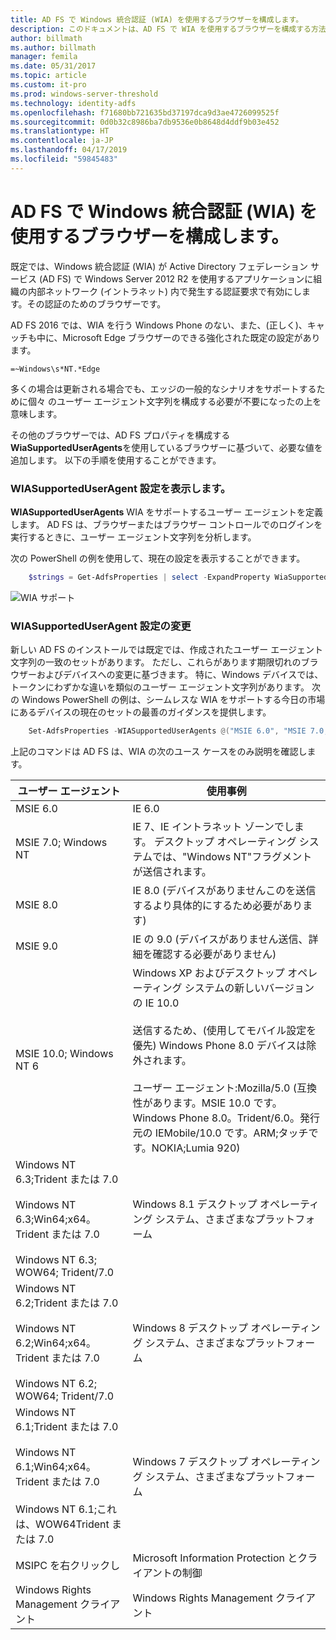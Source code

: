 ```yaml
---
title: AD FS で Windows 統合認証 (WIA) を使用するブラウザーを構成します。
description: このドキュメントは、AD FS で WIA を使用するブラウザーを構成する方法を説明します
author: billmath
ms.author: billmath
manager: femila
ms.date: 05/31/2017
ms.topic: article
ms.custom: it-pro
ms.prod: windows-server-threshold
ms.technology: identity-adfs
ms.openlocfilehash: f71680bb721635bd37197dca9d3ae4726099525f
ms.sourcegitcommit: 0d0b32c8986ba7db9536e0b8648d4ddf9b03e452
ms.translationtype: HT
ms.contentlocale: ja-JP
ms.lasthandoff: 04/17/2019
ms.locfileid: "59845483"
---
```

# <a name="configure-browsers-to-use-windows-integrated-authentication-wia-with-ad-fs"></a>AD FS で Windows 統合認証 (WIA) を使用するブラウザーを構成します。

既定では、Windows 統合認証 (WIA) が Active Directory フェデレーション サービス (AD FS) で Windows Server 2012 R2 を使用するアプリケーションに組織の内部ネットワーク (イントラネット) 内で発生する認証要求で有効にします。その認証のためのブラウザーです。

AD FS 2016 では、WIA を行う Windows Phone のない、また、(正しく)、キャッチも中に、Microsoft Edge ブラウザーのできる強化された既定の設定があります。

    =~Windows\s*NT.*Edge

多くの場合は更新される場合でも、エッジの一般的なシナリオをサポートするために個々 のユーザー エージェント文字列を構成する必要が不要になったの上を意味します。

その他のブラウザーでは、AD FS プロパティを構成する**WiaSupportedUserAgents**を使用しているブラウザーに基づいて、必要な値を追加します。  以下の手順を使用することができます。



### <a name="view-wiasupporteduseragent-settings"></a>WIASupportedUserAgent 設定を表示します。
**WIASupportedUserAgents** WIA をサポートするユーザー エージェントを定義します。 AD FS は、ブラウザーまたはブラウザー コントロールでのログインを実行するときに、ユーザー エージェント文字列を分析します。

次の PowerShell の例を使用して、現在の設定を表示することができます。

```powershell
    $strings = Get-AdfsProperties | select -ExpandProperty WiaSupportedUserAgents
```

![WIA サポート](../operations/media/Configure-AD-FS-Browser-WIA/wiasupport.png)

### <a name="change-wiasupporteduseragent-settings"></a>WIASupportedUserAgent 設定の変更
新しい AD FS のインストールでは既定では、作成されたユーザー エージェント文字列の一致のセットがあります。 ただし、これらがあります期限切れのブラウザーおよびデバイスへの変更に基づきます。 特に、Windows デバイスでは、トークンにわずかな違いを類似のユーザー エージェント文字列があります。 次の Windows PowerShell の例は、シームレスな WIA をサポートする今日の市場にあるデバイスの現在のセットの最善のガイダンスを提供します。

```powershell
    Set-AdfsProperties -WIASupportedUserAgents @("MSIE 6.0", "MSIE 7.0; Windows NT", "MSIE 8.0", "MSIE 9.0", "MSIE 10.0; Windows NT 6", "Windows NT 6.3; Trident/7.0", "Windows NT 6.3; Win64; x64; Trident/7.0", "Windows NT 6.3; WOW64; Trident/7.0", "Windows NT 6.2; Trident/7.0", "Windows NT 6.2; Win64; x64; Trident/7.0", "Windows NT 6.2; WOW64; Trident/7.0", "Windows NT 6.1; Trident/7.0", "Windows NT 6.1; Win64; x64; Trident/7.0", "Windows NT 6.1; WOW64; Trident/7.0", "MSIPC", "Windows Rights Management Client")
```

上記のコマンドは AD FS は、WIA の次のユース ケースをのみ説明を確認します。

ユーザー エージェント|使用事例|
-----|-----|
MSIE 6.0|IE 6.0|
MSIE 7.0; Windows NT|IE 7、IE イントラネット ゾーンでします。 デスクトップ オペレーティング システムでは、"Windows NT"フラグメントが送信されます。|
MSIE 8.0|IE 8.0 (デバイスがありませんこのを送信するより具体的にするため必要があります)|
MSIE 9.0|IE の 9.0 (デバイスがありません送信、詳細を確認する必要がありません)|
MSIE 10.0; Windows NT 6|Windows XP およびデスクトップ オペレーティング システムの新しいバージョンの IE 10.0</br></br>送信するため、(使用してモバイル設定を優先) Windows Phone 8.0 デバイスは除外されます。</br></br>ユーザー エージェント:Mozilla/5.0 (互換性があります。MSIE 10.0 です。Windows Phone 8.0。Trident/6.0。発行元の IEMobile/10.0 です。ARM;タッチです。NOKIA;Lumia 920)|
Windows NT 6.3;Trident または 7.0</br></br>Windows NT 6.3;Win64;x64。Trident または 7.0</br></br>Windows NT 6.3; WOW64; Trident/7.0| Windows 8.1 デスクトップ オペレーティング システム、さまざまなプラットフォーム|
Windows NT 6.2;Trident または 7.0</br></br>Windows NT 6.2;Win64;x64。Trident または 7.0</br></br>Windows NT 6.2; WOW64; Trident/7.0|Windows 8 デスクトップ オペレーティング システム、さまざまなプラットフォーム|
Windows NT 6.1;Trident または 7.0</br></br>Windows NT 6.1;Win64;x64。Trident または 7.0</br></br>Windows NT 6.1;これは、WOW64Trident または 7.0|Windows 7 デスクトップ オペレーティング システム、さまざまなプラットフォーム|
MSIPC を右クリックし| Microsoft Information Protection とクライアントの制御|
Windows Rights Management クライアント|Windows Rights Management クライアント|
